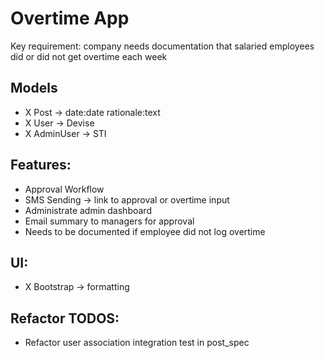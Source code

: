 # Overtime App

Key requirement: company needs documentation that salaried employees did or did not get overtime each week

## Models

- X Post -> date:date rationale:text
- X User -> Devise
- X AdminUser -> STI

## Features:
- Approval Workflow
- SMS Sending -> link to approval or overtime input
- Administrate admin dashboard
- Email summary to managers for approval
- Needs to be documented if employee did not log overtime

## UI:
- X Bootstrap -> formatting

## Refactor TODOS:
- Refactor user association integration test in post_spec